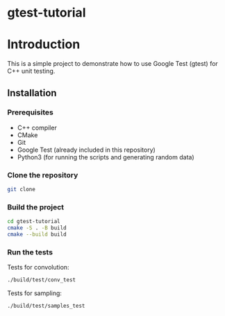 # gtest-tutorial

# Introduction
This is a simple project to demonstrate how to use Google Test (gtest) for C++ unit testing.


## Installation

### Prerequisites
* C++ compiler
* CMake
* Git
* Google Test (already included in this repository)
* Python3 (for running the scripts and generating random data)

### Clone the repository
```bash
git clone
```

### Build the project
```bash
cd gtest-tutorial
cmake -S . -B build
cmake --build build
```

### Run the tests
Tests for convolution:
```bash
./build/test/conv_test
```

Tests for sampling:
```bash
./build/test/samples_test
```


